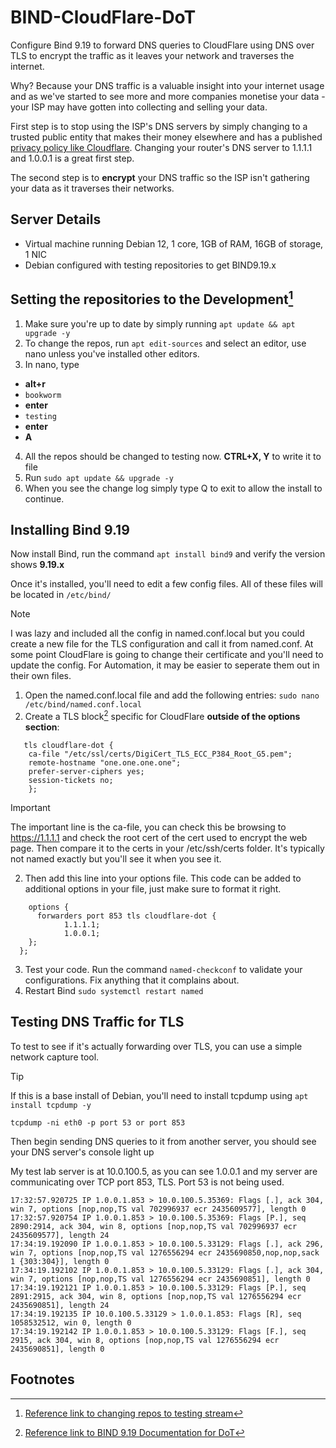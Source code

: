 # BIND-CloudFlare-DoT
Configure Bind 9.19 to forward DNS queries to CloudFlare using DNS over TLS to encrypt the traffic as it leaves your network and traverses the internet. 

Why? Because your DNS traffic is a valuable insight into your internet usage and as we've started to see more and more companies monetise your data - your ISP may have gotten into collecting and selling your data. 

First step is to stop using the ISP's DNS servers by simply changing to a trusted public entity that makes their money elsewhere and has a published [privacy policy like Cloudflare](https://developers.cloudflare.com/1.1.1.1/privacy/public-dns-resolver/). 
   Changing your router's DNS server to 1.1.1.1 and 1.0.0.1 is a great first step. 

The second step is to **encrypt** your DNS traffic so the ISP isn't gathering your data as it traverses their networks.

## Server Details
* Virtual machine running Debian 12, 1 core, 1GB of RAM, 16GB of storage, 1 NIC
* Debian configured with testing repositories to get BIND9.19.x

## Setting the repositories to the Development[^1]
1. Make sure you're up to date by simply running ```apt update && apt upgrade -y```
2. To change the repos, run ```apt edit-sources``` and select an editor, use nano unless you've installed other editors.
3. In nano, type
 *  **alt+r** 
 * ```bookworm```
 * **enter**
 * ```testing```
 * **enter**
 * **A**
4. All the repos should be changed to testing now. **CTRL+X, Y** to write it to file
5. Run ```sudo apt update && upgrade -y```
6. When you see the change log simply type Q to exit to allow the install to continue.

## Installing Bind 9.19

Now install Bind, run the command ```apt install bind9``` and verify the version shows **9.19.x**

Once it's installed, you'll need to edit a few config files. All of these files will be located in ```/etc/bind/```

> [!NOTE]
> I was lazy and included all the config in named.conf.local but you could create a new file for the TLS configuration and call it from named.conf.
> At some point CloudFlare is going to change their certificate and you'll need to update the config.
> For Automation, it may be easier to seperate them out in their own files. 

1. Open the named.conf.local file and add the following entries:
   ```sudo nano /etc/bind/named.conf.local```
1. Create a TLS block[^2] specific for CloudFlare **outside of the options section**:
```
   tls cloudflare-dot {
    ca-file "/etc/ssl/certs/DigiCert_TLS_ECC_P384_Root_G5.pem";
    remote-hostname "one.one.one.one";
    prefer-server-ciphers yes;
    session-tickets no;
    };
```
> [!IMPORTANT]
>   The important line is the ca-file, you can check this be browsing to https://1.1.1.1 and check the root cert of the cert used to encrypt the web page. 
>   Then compare it to the certs in your /etc/ssh/certs folder. It's typically not named exactly but you'll see it when you see it.

2. Then add this line into your options file. This code can be added to additional options in your file, just make sure to format it right. 
```
    options {
      forwarders port 853 tls cloudflare-dot {
            1.1.1.1;
            1.0.0.1;
    };	
  };
```
3. Test your code. Run the command ```named-checkconf``` to validate your configurations. Fix anything that it complains about.
4. Restart Bind ```sudo systemctl restart named```

## Testing DNS Traffic for TLS

To test to see if it's actually forwarding over TLS, you can use a simple network capture tool. 

> [!TIP]
> If this is a base install of Debian, you'll need to install tcpdump using ```apt install tcpdump -y```
```
tcpdump -ni eth0 -p port 53 or port 853
```
Then begin sending DNS queries to it from another server, you should see your DNS server's console light up

My test lab server is at 10.0.100.5, as you can see 1.0.0.1 and my server are communicating over TCP port 853, TLS. Port 53 is not being used.

```
17:32:57.920725 IP 1.0.0.1.853 > 10.0.100.5.35369: Flags [.], ack 304, win 7, options [nop,nop,TS val 702996937 ecr 2435609577], length 0
17:32:57.920754 IP 1.0.0.1.853 > 10.0.100.5.35369: Flags [P.], seq 2890:2914, ack 304, win 8, options [nop,nop,TS val 702996937 ecr 2435609577], length 24
17:34:19.192090 IP 1.0.0.1.853 > 10.0.100.5.33129: Flags [.], ack 296, win 7, options [nop,nop,TS val 1276556294 ecr 2435690850,nop,nop,sack 1 {303:304}], length 0
17:34:19.192102 IP 1.0.0.1.853 > 10.0.100.5.33129: Flags [.], ack 304, win 7, options [nop,nop,TS val 1276556294 ecr 2435690851], length 0
17:34:19.192121 IP 1.0.0.1.853 > 10.0.100.5.33129: Flags [P.], seq 2891:2915, ack 304, win 8, options [nop,nop,TS val 1276556294 ecr 2435690851], length 24
17:34:19.192135 IP 10.0.100.5.33129 > 1.0.0.1.853: Flags [R], seq 1058532512, win 0, length 0
17:34:19.192142 IP 1.0.0.1.853 > 10.0.100.5.33129: Flags [F.], seq 2915, ack 304, win 8, options [nop,nop,TS val 1276556294 ecr 2435690851], length 0
```

## Footnotes



[^1]: [Reference link to changing repos to testing stream](https://linuxiac.com/how-to-switch-from-debian-stable-to-testing/)

[^2]: [Reference link to BIND 9.19 Documentation for DoT](https://bind9.readthedocs.io/en/latest/reference.html#tls-block-grammar)
